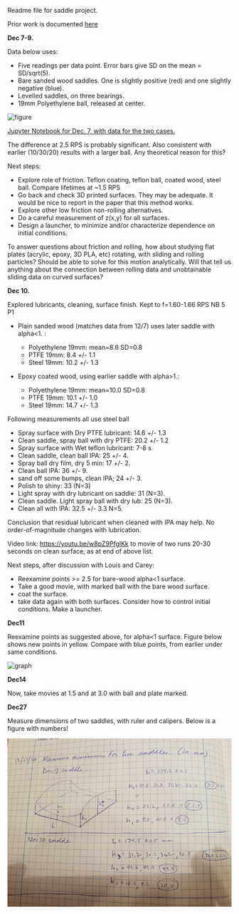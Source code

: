 Readme file for saddle project.

Prior work is documented [here](https://roberthart56.github.io/SCFAB/SC_lab/Projects/rotating_saddle/index.html)

**Dec 7-9.** 

Data below uses:
 - Five readings per data point.  Error bars give SD on the mean = SD/sqrt(5).
 - Bare sanded wood saddles.  One is slightly positive (red) and one slightly negative (blue).
 - Levelled saddles, on three bearings.
 - 19mm Polyethylene ball, released at center.
 
![figure](./Measurements/Dec7_fig.png)

[Jupyter Notebook for Dec. 7, with data for the two cases.](./Measurements/Dec7_data_nb.ipynb)

The difference at 2.5 RPS is probably significant.  Also consistent with earlier (10/30/20) results with a larger ball.  Any theoretical reason for this?

Next steps:
 - Explore role of friction.  Teflon coating, teflon ball, coated wood, steel ball.  Compare lifetimes at ~1.5 RPS
 - Go back and check 3D printed surfaces.  They may be adequate.  It would be nice to report in the paper that this method works.
 - Explore other low friction non-rolling alternatives.
 - Do a careful measurement of z(x,y) for all surfaces.
 - Design a launcher, to minimize and/or characterize dependence on initial conditions.
 
To answer questions about friction and rolling, how about studying flat plates (acrylic, epoxy, 3D PLA, etc) rotating, with sliding and rolling particles?  Should be able to solve for this motion analytically.  Will that tell us anything about the connection between rolling data and unobtainable sliding data on curved surfaces?

**Dec 10.**

Explored lubricants, cleaning, surface finish.  Kept to f=1.60-1.66 RPS  NB 5 P1
 
* Plain sanded wood (matches data from 12/7) uses later saddle with alpha<1. :
  * Polyethylene 19mm: mean=8.6 SD=0.8
  * PTFE 19mm:  8.4 +/- 1.1
  * Steel 19mm: 10.2 +/- 1.3
  
* Epoxy coated wood, using earlier saddle with alpha>1.:
  * Polyethylene 19mm: mean=10.0 SD=0.8
  * PTFE 19mm:  10.1 +/- 1.0
  * Steel 19mm: 14.7 +/- 1.3
  
Following measurements all use steel ball

* Spray surface with Dry PTFE lubricant: 14.6 +/- 1.3
* Clean saddle, spray ball with dry PTFE: 20.2 +/- 1.2
* Spray surface with Wet teflon lubricant:  7-8 s
* Clean saddle, clean ball IPA: 25 +/- 4.
* Spray ball dry film, dry 5 min: 17 +/- 2.
* Clean ball IPA: 36 +/- 9.
* sand off some bumps, clean IPA; 24 +/- 3.
* Polish to shiny:  33 (N=3)
* Light spray with dry lubricant on saddle:  31 (N=3).
* Clean saddle.  Light spray ball with dry lub:  25 (N=3).
* Clean all with IPA:  32.5 +/- 3.3 N=5.

Conclusion that residual lubricant when cleaned with IPA may help.  No order-of-magnitude changes with lubrication.

  
  
 
Video link:  https://youtu.be/w8pZ9PfglKk  to movie of two  runs 20-30 seconds on clean surface, as at end of above list.

Next steps, after discussion with Louis and Carey:
* Reexamine points >= 2.5 for bare-wood alpha<1 surface.
* Take a good movie, with marked ball with the bare wood surface.
* coat the surface.
* take data again with both surfaces.  Consider how to control initial conditions. Make a launcher.

**Dec11**

Reexamine points as suggested above, for alpha<1 surface. Figure below shows new points in yellow.  Compare with blue points, from earlier under same conditions.

![graph](./Measurements/Dec7+Dec11.png)

**Dec14**

Now, take movies at 1.5 and at 3.0 with ball and plate marked.

**Dec27**

Measure dimensions of two saddles, with ruler and calipers.  Below is a figure with numbers!

![pic](./Measurements/data_dec27_dimensions.jpg)

